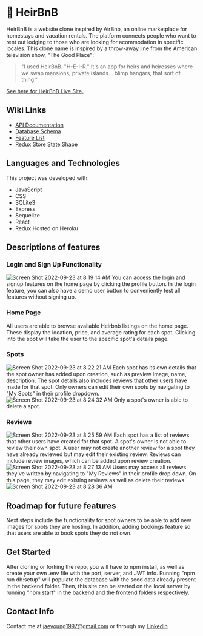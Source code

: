 # :crown: HeirBnB 

HeirBnB is a website clone inspired by AirBnb, an online marketplace for homestays and vacation rentals. The platform connects people who want to rent out lodging to those who are looking for acommodation in specific locales. This clone name is inspired by a throw-away line from the American television show, "The Good Place": 
> "I used HeirBnB. "H-E-I-R." It's an app for heirs and heiresses where we swap mansions, private islands... blimp hangars, that sort of thing."

[See here for HeirBnB Live Site.](https://apiproject-airbnbclone.herokuapp.com/)


## Wiki Links
- [API Documentation](https://github.com/jaeyoungh1/API_Project/wiki/API-Documentation)
- [Database Schema](https://github.com/jaeyoungh1/API_Project/wiki/Database-Schema)
- [Feature List](https://github.com/jaeyoungh1/API_Project/wiki/Feature-List)
- [Redux Store State Shape](https://github.com/jaeyoungh1/API_Project/wiki/Redux-Store-Shape)

## Languages and Technologies
This project was developed with:
- JavaScript
- CSS
- SQLite3
- Express
- Sequelize
- React
- Redux
Hosted on Heroku

## Descriptions of features
### Login and Sign Up Functionality
![Screen Shot 2022-09-23 at 8 19 14 AM](https://user-images.githubusercontent.com/103082046/191995421-5c7e4649-63ea-44b1-965e-367bede5543f.png)
You can access the login and signup features on the home page by clicking the profile button. In the login feature, you can also have a demo user button to conveniently test all features without signing up.

### Home Page
All users are able to browse available Heirbnb listings on the home page. These display the location, price, and average rating for each spot. Clicking into the spot will take the user to the specific spot's details page.

### Spots
![Screen Shot 2022-09-23 at 8 22 21 AM](https://user-images.githubusercontent.com/103082046/191996051-0387191c-609b-4e40-aa5f-8e2e333bdc46.png) 
Each spot has its own details that the spot owner has added upon creation, such as preview image, name, description. The spot details also includes reviews that other users have made for that spot. 
Only owners can edit their own spots by navigating to "My Spots" in their profile dropdown.
![Screen Shot 2022-09-23 at 8 24 32 AM](https://user-images.githubusercontent.com/103082046/191996494-a1ffd4db-d3f6-41ea-b777-693ae4df6787.png)
Only a spot's owner is able to delete a spot.

### Reviews
![Screen Shot 2022-09-23 at 8 25 59 AM](https://user-images.githubusercontent.com/103082046/191996786-178961a7-9df5-4c6a-afb1-14fba50a7a29.png)
Each spot has a list of reviews that other users have created for that spot. A spot's owner is not able to review their own spot. A user may not create another review for a spot they have already reviewed but may edit their existing review. Reviews can include review images, which can be added upon review creation. 
![Screen Shot 2022-09-23 at 8 27 13 AM](https://user-images.githubusercontent.com/103082046/191997086-8713cbf8-1a9b-4267-9f2c-b145264a7aa6.png)
Users may access all reviews they've written
 by navigating to "My Reviews" in their profile drop down. On this page, they may edit existing reviews as well as delete their reviews.
 ![Screen Shot 2022-09-23 at 8 28 36 AM](https://user-images.githubusercontent.com/103082046/191997331-0611e9fe-abe8-496a-ba03-048070bf04b5.png)

## Roadmap for future features
Next steps include the functionality for spot owners to be able to add new images for spots they are hosting. 
In addition, adding bookings feature so that users are able to book spots they do not own.

## Get Started
After cloning or forking the repo, you will have to npm install, as well as create your own .env file with the port, server, and JWT info. Running "npm run db:setup" will populate the database with the seed data already present in the backend folder. Then, this site can be started on the local server by running "npm start" in the backend and the frontend folders respectively. 

## Contact Info
Contact me at jaeyoung1997@gmail.com or through my [LinkedIn](https://www.linkedin.com/in/jaeyoung-hwang-71654490/)
